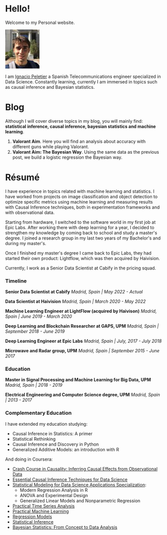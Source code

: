 # Hello!

Welcome to my Personal website.

![Me](img/IPR.jpg)

I am [Ignacio Peletier](https://www.linkedin.com/in/ignacio-peletier/) a Spanish Telecommunications engineer specialized in Data Science. Constantly learning, currently I am immersed in topics such as causal
inference and Bayesian statistics.

# Blog

Although I will cover diverse topics in my blog, you will mainly find: **statistical inference, causal inference, bayesian statistics and machine learning**.

1. **Valorant Aim**. Here you will find an analysis about accuracy with different guns while playing Valorant. 
2. **Valorant Aim: The Bayesian Way**. Using the same data as the previous post, we build a logistic regression the Bayesian way.

# Résumé

I have experience in topics related with machine learning and statistics. I have worked from projects on image classification and object detection to optimize specific metrics using machine learning and measuring results with Causal Inference techniques, both in experimentation frameworks and with observational data.

Starting from hardware, I switched to the software world in my first job at Epic Labs. After working there with deep learning for a year, I decided to strengthen my knowledge by coming back to school and study a master's degree. I joined a research group in my last two years of my Bachelor's and during my master's.

Once I finished my master's degree I came back to Epic Labs, they had started their own product: Lightflow, which was then acquired by Haivision.

Currently, I work as a Senior Data Scientist at Cabify in the pricing squad.

### Timeline

**Senior Data Scientist at Cabify** *Madrid, Spain | May 2022 - Actual*

**Data Scientist at Haivision** *Madrid, Spain | March 2020 - May 2022*

**Machine Learning Engineer at LightFlow (acquired by Haivison)** *Madrid, Spain | June 2019 - March 2020*

**Deep Learning and Blockchain Researcher at GAPS, UPM** *Madrid, Spain | September 2018 - June 2019*

**Deep Learning Engineer at Epic Labs** *Madrid, Spain | July, 2017 - July 2018*

**Microwave and Radar group, UPM** *Madrid, Spain | September 2015 - June 2017*

### Education

**Master in Signal Processing and Machine Learning for Big Data, UPM** *Madrid, Spain | 2018 - 2019*

**Electrical Engineering and Computer Science degree, UPM** *Madrid, Spain | 2013 - 2017*

### Complementary Education

I have extended my education studying: 

* Causal Inference in Statistics: A primer
* Statistical Rethinking
* Causal Inference and Discovery in Python
* Generalized Additive Models: an introduction with R


And doing in Coursera:

* [Crash Course in Causality: Inferring Causal Effects from Observational Data](https://www.coursera.org/account/accomplishments/certificate/KG74EDTQ5NN4)
* [Essential Causal Inference Techniques for Data Science](https://www.coursera.org/account/accomplishments/certificate/YGBQY5NGTMNE)
* [Statistical Modeling for Data Science Applications Specialization](https://www.coursera.org/account/accomplishments/specialization/certificate/BCR3Q8DGC4RQ):
    * Modern Regression Analysis in R
    * ANOVA and Experimental Design
    * Generalized Linear Models and Nonparametric Regression
* [Practical Time Series Analysis](https://www.coursera.org/account/accomplishments/certificate/DW9DRKHW2RNA)
* [Practical Machine Learning](https://www.coursera.org/account/accomplishments/certificate/9XWPJZLREQZS)
* [Regression Models](https://www.coursera.org/account/accomplishments/certificate/6P78XNKY57D5)
* [Statistical Inference](https://www.coursera.org/account/accomplishments/certificate/78Z9H2LT3AE4)
* [Bayesian Statistics: From Concept to Data Analysis](https://www.coursera.org/account/accomplishments/certificate/HW4ZRCBV6HWE)